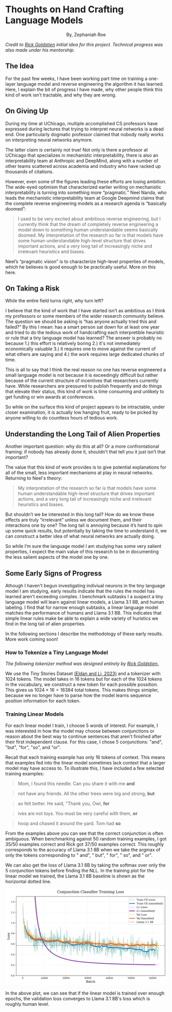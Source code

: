 # Thoughts on Hand Crafting Language Models

<p style="text-align: center">By, Zephaniah Roe</p>

<p><i>Credit to <a href="https://www.linkedin.com/in/rick-goldstein-1a08403a">Rick Goldstien</a> initial idea for this project. Technical progress was also made under his mentorship.</i></p>

## The Idea

For the past few weeks, I have been working part time on training a one-layer language model and reverse engineering the algorithm it has learned. Here, I explain the bit of progress I have made, why other people think this kind of work isn’t tractable, and why they are wrong.

## On Giving Up

During my time at UChicago, multiple accomplished CS professors have expressed during lectures that trying to interpret neural networks is a dead end. One particularly dogmatic professor claimed that nobody really works on interpreting neural networks anymore.

The latter claim is certainly not true! Not only is there a professor at UChicago that specializes in mechanistic interpretability, there is also an interpretability team at Anthropic and DeepMind, along with a number of other teams scattered across academia and industry who have racked up thousands of citations.

However, even some of the figures leading these efforts are losing ambition. The wide-eyed optimism that characterized earlier writing on mechanistic interpretability is turning into something more “pragmatic.” Neel Nanda, who leads the mechanistic interpretability team at Google Deepmind claims that the complete reverse engineering models as a research agenda is “basically doomed”:

> I used to be very excited about ambitious reverse engineering, but I currently think that the dream of completely reverse engineering a model down to something human understandable seems basically doomed. My interpretation of the research so far is that models have some human understandable high-level structure that drives important actions, and a very long tail of increasingly niche and irrelevant heuristics and biases.

Neel’s “pragmatic vision” is to characterize high-level properties of models, which he believes is good enough to be practically useful. More on this here.

## On Taking a Risk

While the entire field turns right, why turn left?

I believe that the kind of work that I have started isn’t as ambitious as I think my professors or some members of the wider research community believe. The question we should be asking is “has anyone actually tried this and failed?” By this I mean: has a smart person sat down for at least one year and tried to do the tedious work of handcrafting each interpretible heuristic or rule that a tiny language model has learned? The answer is probably no because 1.) this effort is relatively boring 2.) it's not immediately economically valuable 3.) it requires one to move against the current of what others are saying and 4.) the work requires large dedicated chunks of time.

This is all to say that I think the real reason no one has reverse engineered a small language model is not because it is exceedingly difficult but rather because of the current structure of incentives that researchers currently have. While researchers are pressured to publish frequently and do things that elevate their status, this kind of work is time consuming and unlikely to get funding or win awards at conferences.

So while on the surface this kind of project appears to be intractable, under closer examination, it is actually low hanging fruit, ready to be picked by anyone willing to do countless hours of tedious work.

## Understanding the Long Tail of Alien Properties

Another important question: why do this at all? Or a more confrontational framing: if nobody has already done it, shouldn’t that tell you it just isn’t that important?

The value that this kind of work provides is to give potential explanations for all of the small, less important mechanisms at play in neural networks. Returning to Neel's theory:

> My interpretation of the research so far is that models have some human understandable high-level structure that drives important actions, and a very long tail of increasingly niche and irrelevant heuristics and biases.

But shouldn’t we be interested in this long tail? How do we know these effects are truly “irrelevant” unless we document them, and their interactions one by one? The long tail is annoying because it’s hard to spin up some quick results, but potentially by taking the time to understand it, we can construct a better idea of what neural networks are actually doing.

So while I’m sure the language model I am studying has some very salient properties, I expect the main value of this research to be in documenting the less salient aspects of the model one by one.

## Some Early Signs of Progress

Athough I haven't begun investigating indiviual neurons in the tiny language model I am studying, early results indicate that the rules the model has learned aren't exceeding complex. I benchmark subtasks I a suspect a tiny language model will learn against linear models, a Llama 3.1 8B, and human labeling. I find that for narrow enough subtasks, a linear language model matches the performance of humans and Llama 3.1 8B. This indicates that simple linear rules make be able to explain a wide variety of huristics we find in the long tail of alien properties.

In the following sections I describe the methodology of these early results. More work coming soon!

### How to Tokenize a Tiny Language Model

<i>The following tokenizer method was designed entirely by <a href="https://www.linkedin.com/in/rick-goldstein-1a08403a">Rick Goldstien.</a></i>

We use the Tiny Stories Dataset <a href="https://arxiv.org/abs/2305.07759">(Eldan and Li, 2023)</a> and a tokenizer with 1024 tokens. The model takes in 16 tokens but for each of the 1024 tokens in the vocabulary, we construct a new token for each possible possition. This gives us $1024 \times 16 = 16384$ total tokens. This makes things simipler, because we no longer have to parse how the model learns sequence position information for each token.

### Training Linear Models

For each linear model I train, I choose 5 words of interest. For example, I was interested in how the model may choose between conjunctions or reason about the best way to continue sentences that aren't finished after their first independent clause. For this case, I chose 5 conjunctions: "and", "but", "for", "so", and "or".

Recall that each training example has only 16 tokens of context. This means that examples fed into the linear model sometimes lack context that a larger model may have access to. To illustrate this, I have included a few selected training examples:

> Mom, I found this needle. Can you share it with me **and**

> not have any friends. All the other trees were big and strong, **but**

> ax felt better. He said, "Thank you, Owl, **for**

> ives are not toys. You must be very careful with them, **or**

> hoop and chased it around the yard. Tom had **so**

From the examples above you can see that the correct conjunction is often ambiguous. When benchmarking against 50 random training examples, I got 35/50 examples correct and Rick got 37/50 examples correct. This roughly corresponds to the accuracy of Llama 3.1 8B when we take the argmax of only the tokens corresponding to " and", " but", " for", " so", and " or".

We can also get the loss of Llama 3.1 8B by taking the softmax over only the 5 conjunction tokens before finding the NLL. In the training plot for the linear model we trained, the Llama 3.1 8B baseline is shown as the horizontal dotted line.

<img src="\src\assets\lm1.png"></img>

In the above plot, we can see that if the linear model is trained over enough epochs, the validation loss converges to Llama 3.1 8B's loss which is roughly human level.
